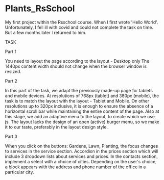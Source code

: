 # Plants_RsSchool
My first project within the Rsschool course. When I first wrote 'Hello World'. 
Unfortunately, I fell ill with covid and could not complete the task on time. 
But a few months later I returned to him.

TASK

Part 1

You need to layout the page according to the layout - Desktop only
The 1440px content width should not change when the browser window is resized.

Part 2

In this part of the task, we adapt the previously made-up page for tablets and mobile devices.
At resolutions of 768px (tablet) and 380px (mobile), the task is to match the layout with the layout - Tablet and Mobile.
On other resolutions up to 320px inclusive, it is enough to ensure the absence of a horizontal scroll bar while maintaining the entire content of the page.
Also at this stage, we add an adaptive menu to the layout, to create which we use js. The layout lacks the design of an open (active) burger menu, so we make it to our taste, preferably in the layout design style.

Part 3

When you click on the buttons: Gardens, Lawn, Planting, the focus changes to services in the service section.
Accordion in the prices section which will include 3 dropdown lists about services and prices.
In the contacts section, implement a select with a choice of cities. Depending on the user's choice, a block appears with the address and phone number of the office in a particular city.
